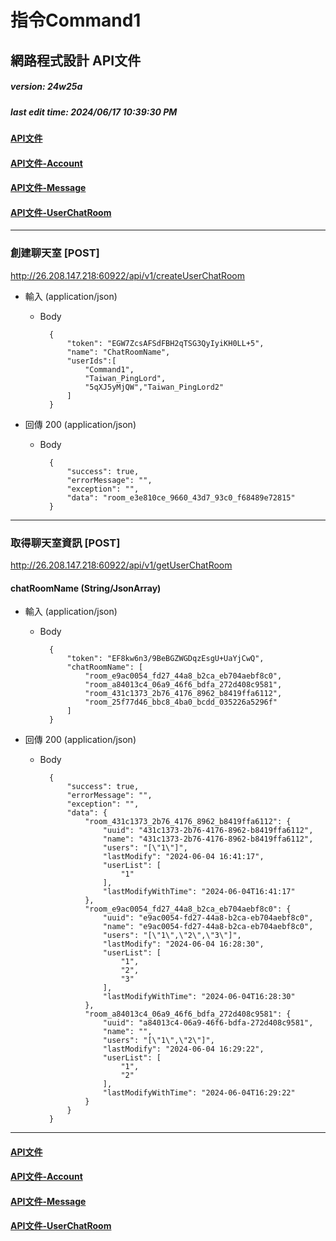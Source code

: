 # 指令Command1 
## 網路程式設計 API文件
##### version: 24w25a
##### last edit time: 2024/06/17 10:39:30 PM

#### [API文件](https://github.com/Command1264/webProgramming/blob/master/API%20%E6%96%87%E4%BB%B6/API%E6%96%87%E4%BB%B6.md)
#### [API文件-Account](https://github.com/Command1264/webProgramming/blob/master/API%20%E6%96%87%E4%BB%B6/API%E6%96%87%E4%BB%B6-Account.md)
#### [API文件-Message](https://github.com/Command1264/webProgramming/blob/master/API%20%E6%96%87%E4%BB%B6/API%E6%96%87%E4%BB%B6-Message.md)
#### [API文件-UserChatRoom](https://github.com/Command1264/webProgramming/blob/master/API%20%E6%96%87%E4%BB%B6/API%E6%96%87%E4%BB%B6-UserChatRoom.md)
---
### 創建聊天室 [POST]
http://26.208.147.218:60922/api/v1/createUserChatRoom

+ 輸入 (application/json)
    + Body

            {
                "token": "EGW7ZcsAFSdFBH2qTSG3QyIyiKH0LL+5",
                "name": "ChatRoomName",
                "userIds":[
                    "Command1",
                    "Taiwan_PingLord",
                    "5qXJ5yMjQW","Taiwan_PingLord2"
                ]
            }

+ 回傳 200 (application/json)

    + Body

            {
                "success": true,
                "errorMessage": "",
                "exception": "",
                "data": "room_e3e810ce_9660_43d7_93c0_f68489e72815"
            }

---
### 取得聊天室資訊 [POST]
http://26.208.147.218:60922/api/v1/getUserChatRoom

#### chatRoomName (String/JsonArray)
+ 輸入 (application/json)
    + Body

            {
                "token": "EF8kw6n3/9BeBGZWGDqzEsgU+UaYjCwQ",
                "chatRoomName": [
                    "room_e9ac0054_fd27_44a8_b2ca_eb704aebf8c0",
                    "room_a84013c4_06a9_46f6_bdfa_272d408c9581",
                    "room_431c1373_2b76_4176_8962_b8419ffa6112",
                    "room_25f77d46_bbc8_4ba0_bcdd_035226a5296f"
                ]
            }

+ 回傳 200 (application/json)

    + Body

            {
                "success": true,
                "errorMessage": "",
                "exception": "",
                "data": {
                    "room_431c1373_2b76_4176_8962_b8419ffa6112": {
                        "uuid": "431c1373-2b76-4176-8962-b8419ffa6112",
                        "name": "431c1373-2b76-4176-8962-b8419ffa6112",
                        "users": "[\"1\"]",
                        "lastModify": "2024-06-04 16:41:17",
                        "userList": [
                            "1"
                        ],
                        "lastModifyWithTime": "2024-06-04T16:41:17"
                    },
                    "room_e9ac0054_fd27_44a8_b2ca_eb704aebf8c0": {
                        "uuid": "e9ac0054-fd27-44a8-b2ca-eb704aebf8c0",
                        "name": "e9ac0054-fd27-44a8-b2ca-eb704aebf8c0",
                        "users": "[\"1\",\"2\",\"3\"]",
                        "lastModify": "2024-06-04 16:28:30",
                        "userList": [
                            "1",
                            "2",
                            "3"
                        ],
                        "lastModifyWithTime": "2024-06-04T16:28:30"
                    },
                    "room_a84013c4_06a9_46f6_bdfa_272d408c9581": {
                        "uuid": "a84013c4-06a9-46f6-bdfa-272d408c9581",
                        "name": "",
                        "users": "[\"1\",\"2\"]",
                        "lastModify": "2024-06-04 16:29:22",
                        "userList": [
                            "1",
                            "2"
                        ],
                        "lastModifyWithTime": "2024-06-04T16:29:22"
                    }
                }
            }

---
#### [API文件](https://github.com/Command1264/webProgramming/blob/master/API%20%E6%96%87%E4%BB%B6/API%E6%96%87%E4%BB%B6.md)
#### [API文件-Account](https://github.com/Command1264/webProgramming/blob/master/API%20%E6%96%87%E4%BB%B6/API%E6%96%87%E4%BB%B6-Account.md)
#### [API文件-Message](https://github.com/Command1264/webProgramming/blob/master/API%20%E6%96%87%E4%BB%B6/API%E6%96%87%E4%BB%B6-Message.md)
#### [API文件-UserChatRoom](https://github.com/Command1264/webProgramming/blob/master/API%20%E6%96%87%E4%BB%B6/API%E6%96%87%E4%BB%B6-UserChatRoom.md)